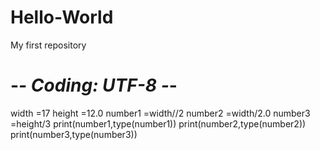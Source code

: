 # Hello-World
My first repository
# -*- Coding: UTF-8 -*-
width =17
height =12.0
number1 =width//2
number2 =width/2.0
number3 =height/3
print(number1,type(number1))
print(number2,type(number2))
print(number3,type(number3))
